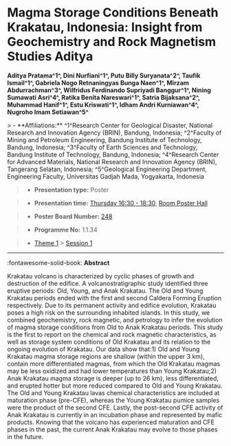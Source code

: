 # Magma Storage Conditions Beneath Krakatau, Indonesia: Insight from Geochemistry and Rock Magnetism Studies Aditya

**Aditya Pratama^1^, Dini Nurfiani^1^, Putu Billy Suryanata^2^, Taufik Ismail^1^, Gabriela Nogo Retnaningyas Bunga Naen^1^, Mirzam Abdurrachman^3^, Wilfridus Ferdinando Supriyadi Banggur^1^, Nining Sumawati Asri^4^, Ratika Benita Nareswari^1^, Satria Bijaksana^2^, Muhammad Hanif^1^, Estu Kriswati^1^, Idham Andri Kurniawan^4^, Nugroho Imam Setiawan^5^**

<!-- more -->> - **Affiliations:** ^1^Research Center for Geological Disaster, National Research and Innovation Agency (BRIN), Bandung, Indonesia; ^2^Faculty of Mining and Petroleum Engineering, Bandung Institute of Technology, Bandung, Indonesia; ^3^Faculty of Earth Sciences and Technology, Bandung Institute of Technology, Bandung, Indonesia; ^4^Research Center for Advanced Materials, National Research and Innovation Agency (BRIN), Tangerang Selatan, Indonesia; ^5^Geological Engineering Department, Engineering Faculty, Universitas Gadjah Mada, Yogyakarta, Indonesia

> - **Presentation type:** Poster

> - **Presentation time:** [Thursday 16:30 - 18:30](../sessions_comparison.md#__tabbed_3_6), [Room Poster Hall](../maps_venue.md#__tabbed_1_1)

> - **Poster Board Number:** [248](../map_poster_boards.md#thursday)

> - **Programme No:** 1.1.34

> - [Theme 1](../theme1.md) > [Session 1](../sessions/session-1-1.md)

--- 

:fontawesome-solid-book: **Abstract**

Krakatau volcano is characterized by cyclic phases of growth and destruction of the edifice. A volcanostratigraphic study identified three eruptive periods: Old, Young, and Anak Krakatau. The Old and Young Krakatau periods ended with the first and second Caldera Forming Eruption respectively. Due to its permanent activity and edifice evolution, Krakatau poses a high risk on the surrounding inhabited islands. In this study, we combined geochemistry, rock magnetic, and petrology to infer the evolution of magma storage conditions from Old to Anak Krakatau periods. This study is the first to report on the chemical and rock magnetic characteristics, as well as storage system conditions of Old Krakatau and its relation to the ongoing evolution of Krakatau. Our data show that:1) Old and Young Krakatau magma storage regions are shallow (within the upper 3 km), contain more differentiated magmas, from which the Old Krakatau magmas may be less oxidized and had lower temperatures than Young Krakatau;2) Anak Krakatau magma storage is deeper (up to 26 km), less differentiated, and erupted hotter but more reduced compared to Old and Young Krakatau. The Old and Young Krakatau lavas chemical characteristics are included at maturation phase (pre-CFE), whereas the Young Krakatau pumice samples were the product of the second CFE. Lastly, the post-second CFE activity of Anak Krakatau is currently in an incubation phase and represented by mafic products. Knowing that the volcano has experienced maturation and CFE phases in the past, the current Anak Krakatau may evolve to those phases in the future.

